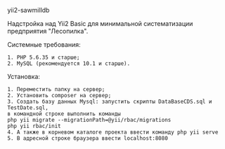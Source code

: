 yii2-sawmilldb

Надстройка над Yii2 Basic для минимальной систематизации предприятия "Лесопилка".

Системные требования:

    1. PHP 5.6.35 и старше;
    2. MySQL (рекомендуется 10.1 и старше).

Установка:

    1. Переместить папку на сервер;
    2. Установить composer на сервер;
    3. Создать базу данных Mysql: запустить скрипты DataBaseCDS.sql и TestDate.sql, 
    в командной строке выполнить команды
    php yii migrate --migrationPath=@yii/rbac/migrations
    php yii rbac/init
    4. А также в корневом каталоге проекта ввести команду php yii serve 
    5. В адресной строке браузера ввести localhost:8080
    
